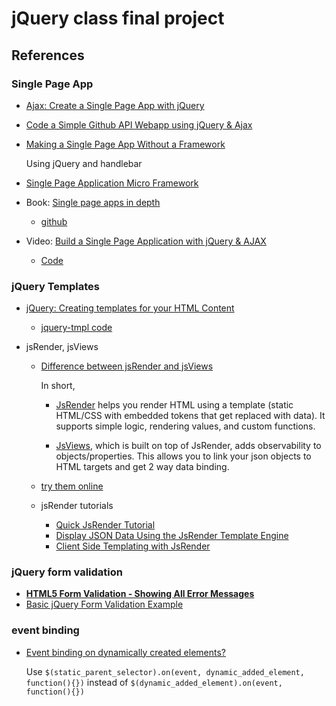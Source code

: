 # jQuery class final project

## References
### Single Page App
- [Ajax: Create a Single Page App with jQuery](https://ilovecoding.org/lessons/ajax-create-a-single-page-app-with-jquery)

- [Code a Simple Github API Webapp using jQuery & Ajax](http://blog.teamtreehouse.com/code-a-simple-github-api-webapp-using-jquery-ajax)

- [Making a Single Page App Without a Framework](http://tutorialzine.com/2015/02/single-page-app-without-a-framework/)

  Using jQuery and handlebar
  
- [Single Page Application Micro Framework](https://github.com/c-smile/spapp)  
  
- Book: [Single page apps in depth](http://singlepageappbook.com/single-page.html)
  - [github](https://github.com/mixu/singlepageappbook) 

- Video: [Build a Single Page Application with jQuery & AJAX](https://www.youtube.com/watch?v=NdJhKcm8JHY)
  - [Code](https://github.com/nax3t/ajax-jquery-tutorial)

### jQuery Templates
- [jQuery: Creating templates for your HTML Content](http://www.webistrate.com/jquery-creating-templates-for-your-html-content/)
  - [jquery-tmpl code](https://github.com/BorisMoore/jquery-tmpl)
  
- jsRender, jsViews
  - [Difference between jsRender and jsViews](https://stackoverflow.com/questions/9965571/difference-between-jsrender-and-jsviews)
  
    In short, 
    - [JsRender](https://github.com/borismoore/jsrender) helps you render HTML using a template (static HTML/CSS with embedded tokens that get replaced with data). It supports simple logic, rendering values, and custom functions.

    - [JsViews](https://github.com/BorisMoore/jsviews), which is built on top of JsRender, adds observability to objects/properties. This allows you to link your json objects to HTML targets and get 2 way data binding.

  - [try them online](https://www.jsviews.com/)

  - jsRender tutorials
    - [Quick JsRender Tutorial](http://blog.teamextension.com/quick-jsrender-tutorial-1043)
    - [Display JSON Data Using the JsRender Template Engine](http://www.htmlgoodies.com/beyond/javascript/display-json-data-using-the-jsrender-template-engine.html)
    - [Client Side Templating with JsRender](http://www.dotnetcurry.com/javascript/840/client-side-template-jsrender)

### jQuery form validation
- **[HTML5 Form Validation - Showing All Error Messages](https://www.tjvantoll.com/2012/08/05/html5-form-validation-showing-all-error-messages/)**
- [Basic jQuery Form Validation Example](https://www.sitepoint.com/basic-jquery-form-validation-tutorial/)

### event binding
- [Event binding on dynamically created elements?](https://stackoverflow.com/questions/203198/event-binding-on-dynamically-created-elements)

  Use `$(static_parent_selector).on(event, dynamic_added_element, function(){})` instead of `$(dynamic_added_element).on(event, function(){})`
